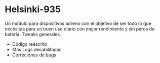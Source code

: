 # Helsinki-935
Un módulo para dispositivos adreno con el objetivo de ser todo lo que necesitas para un buen uso diario con mejor rendimiento y sin perca de batería. Tweaks generales.

- Código reescrito
- Más Logs desabilitadas
- Correciones de bugs
